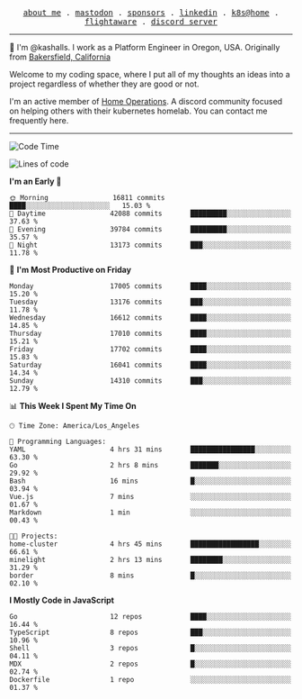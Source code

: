 <p align="center">
  <samp>
    <a href="https://jordanjones.org/">about me</a> .
    <a rel="me" href="https://mastodon.social/@kashall">mastodon</a> .
    <a href="https://github.com/sponsors/kashalls">sponsors</a> .
    <a href="https://linkedin.com/in/jordpjones">linkedin</a> .
    <a href="https://github.com/kashalls/home-cluster">k8s@home</a> .
    <a href="https://flightaware.com/adsb/stats/user/kashalls">flightaware</a> .
    <a href="https://discord.gg/V2WrCfqba9">discord server</a>
  </samp>
</p>

----------------------------------------------------------------

:wave: I'm @kashalls. I work as a Platform Engineer in Oregon, USA. Originally from [Bakersfield, California](https://maps.app.goo.gl/QQMtywTWghpXB6Tu6)

Welcome to my coding space, where I put all of my thoughts an ideas into a project regardless of whether they are good or not.

I'm an active member of [Home Operations](https://discord.gg/home-operations). A discord community focused on helping others with their kubernetes homelab. You can contact me frequently here.

----------------------------------------------------------------
<!--START_SECTION:waka-->
![Code Time](http://img.shields.io/badge/Code%20Time-2%2C418%20hrs%2045%20mins-blue)

![Lines of code](https://img.shields.io/badge/From%20Hello%20World%20I%27ve%20Written-13.5%20million%20lines%20of%20code-blue)

**I'm an Early 🐤** 

```text
🌞 Morning                16811 commits       ████░░░░░░░░░░░░░░░░░░░░░   15.03 % 
🌆 Daytime                42088 commits       █████████░░░░░░░░░░░░░░░░   37.63 % 
🌃 Evening                39784 commits       █████████░░░░░░░░░░░░░░░░   35.57 % 
🌙 Night                  13173 commits       ███░░░░░░░░░░░░░░░░░░░░░░   11.78 % 
```
📅 **I'm Most Productive on Friday** 

```text
Monday                   17005 commits       ████░░░░░░░░░░░░░░░░░░░░░   15.20 % 
Tuesday                  13176 commits       ███░░░░░░░░░░░░░░░░░░░░░░   11.78 % 
Wednesday                16612 commits       ████░░░░░░░░░░░░░░░░░░░░░   14.85 % 
Thursday                 17010 commits       ████░░░░░░░░░░░░░░░░░░░░░   15.21 % 
Friday                   17702 commits       ████░░░░░░░░░░░░░░░░░░░░░   15.83 % 
Saturday                 16041 commits       ████░░░░░░░░░░░░░░░░░░░░░   14.34 % 
Sunday                   14310 commits       ███░░░░░░░░░░░░░░░░░░░░░░   12.79 % 
```


📊 **This Week I Spent My Time On** 

```text
🕑︎ Time Zone: America/Los_Angeles

💬 Programming Languages: 
YAML                     4 hrs 31 mins       ████████████████░░░░░░░░░   63.30 % 
Go                       2 hrs 8 mins        ███████░░░░░░░░░░░░░░░░░░   29.92 % 
Bash                     16 mins             █░░░░░░░░░░░░░░░░░░░░░░░░   03.94 % 
Vue.js                   7 mins              ░░░░░░░░░░░░░░░░░░░░░░░░░   01.67 % 
Markdown                 1 min               ░░░░░░░░░░░░░░░░░░░░░░░░░   00.43 % 

🐱‍💻 Projects: 
home-cluster             4 hrs 45 mins       █████████████████░░░░░░░░   66.61 % 
minelight                2 hrs 13 mins       ████████░░░░░░░░░░░░░░░░░   31.29 % 
border                   8 mins              █░░░░░░░░░░░░░░░░░░░░░░░░   02.10 % 
```

**I Mostly Code in JavaScript** 

```text
Go                       12 repos            ████░░░░░░░░░░░░░░░░░░░░░   16.44 % 
TypeScript               8 repos             ███░░░░░░░░░░░░░░░░░░░░░░   10.96 % 
Shell                    3 repos             █░░░░░░░░░░░░░░░░░░░░░░░░   04.11 % 
MDX                      2 repos             █░░░░░░░░░░░░░░░░░░░░░░░░   02.74 % 
Dockerfile               1 repo              ░░░░░░░░░░░░░░░░░░░░░░░░░   01.37 % 
```




<!--END_SECTION:waka-->
